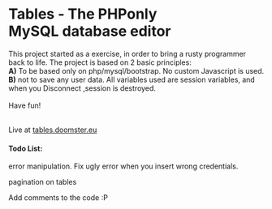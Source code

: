 <h1 class="mt-5"> Tables - The PHPonly <br>MySQL database editor </h1>
<p class="text-sm-left">This project started as a exercise, in order to bring a rusty programmer back to life. The project is based on 2 basic principles: <br> <b>A)</b> To be based only on php/mysql/bootstrap. No custom Javascript is used. <br> <b>B)</b> not to save any user data. All variables used are session variables, and when you Disconnect ,session is destroyed. <br><br>
Have fun! </p>
<br>
Live at <a href="https://tables.doomster.eu"> tables.doomster.eu </a> <br>
<h4>Todo List:</h4>
<p>error manipulation. Fix ugly error when you insert wrong credentials. </p>
<p>pagination on tables</p>
<p>Add comments to the code :P</p>
